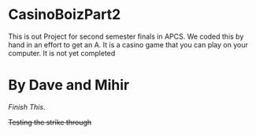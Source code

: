 # CasinoBoizPart2
This is out Project for second semester finals in APCS. 
We coded this by hand in an effort to get an A. 
It is a casino game that you can play on your computer.
It is not yet completed
# By Dave and Mihir
*Finish This*.

~~Testing the strike through~~
